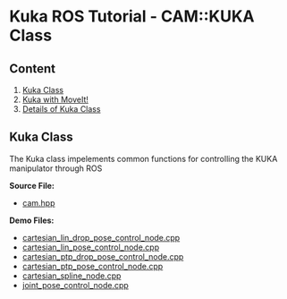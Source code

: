 # Kuka ROS Tutorial - CAM::KUKA Class

## Content  
1. [Kuka Class](#kuka_class)
1. [Kuka with MoveIt!](wiki/KukaMoveIt.md)
1. [Details of Kuka Class](wiki/KukaClassDetails.md)

<span id="kuka_class"></span>
## Kuka Class 
The Kuka class impelements common functions for controlling the KUKA manipulator through ROS 

**Source File:**   
- [cam.hpp](./include/iiwa_cam/cam.hpp)  

**Demo Files:** 
- [cartesian_lin_drop_pose_control_node.cpp](./src/demo/cartesian_lin_drop_pose_control_node.cpp)
- [cartesian_lin_pose_control_node.cpp](./src/demo/cartesian_lin_pose_control_node.cpp)
- [cartesian_ptp_drop_pose_control_node.cpp](./src/demo/cartesian_ptp_drop_pose_control_node.cpp)
- [cartesian_ptp_pose_control_node.cpp](./src/demo/cartesian_ptp_pose_control_node.cpp)
- [cartesian_spline_node.cpp](./src/demo/cartesian_spline_node.cpp)
- [joint_pose_control_node.cpp](./src/demo/joint_pose_control_node.cpp)


